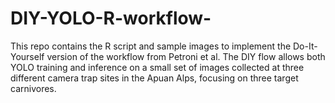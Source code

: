 # DIY-YOLO-R-workflow-
This repo contains the R script and sample images to implement the Do-It-Yourself version of the workflow from Petroni et al. The DIY flow allows both YOLO training and inference on a small set of images collected at three different camera trap sites in the Apuan Alps, focusing on three target carnivores. 
